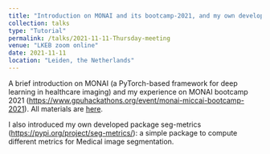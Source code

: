 ```yaml
---
title: "Introduction on MONAI and its bootcamp-2021, and my own developed package seg-metrics"
collection: talks
type: "Tutorial"
permalink: /talks/2021-11-11-Thursday-meeting
venue: "LKEB zoom online"
date: 2021-11-11
location: "Leiden, the Netherlands"
---
```


A brief introduction on MONAI (a PyTorch-based framework for deep learning in healthcare imaging) and my experience on MONAI bootcamp 2021 (https://www.gpuhackathons.org/event/monai-miccai-bootcamp-2021). All materials are [here](https://github.com/Project-MONAI/MONAIBootcamp2021).

I also introduced my own developed package seg-metrics (https://pypi.org/project/seg-metrics/): a simple package to compute different metrics for Medical image segmentation.
